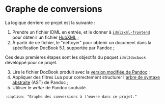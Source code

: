# Graphe de conversions

La logique derrière ce projet est la suivante :

1. Prendre un fichier IDML en entrée, et le donner à [`idml2xml-frontend`](https://github.com/transpect/idml2xml-frontend) pour obtenir un fichier [HubXML](https://github.com/le-tex/Hub) ;
2. À partir de ce fichier, le "nettoyer" pour obtenir un document dans la spécification DocBook 5.1, supportée par Pandoc ;

Ces deux premières étapes sont les objectifs du paquet `idml2docbook` développé pour ce projet.

3. Lire le fichier DocBook produit avec la [version modifiée de Pandoc](https://github.com/yanntrividic/pandoc/) ;
4. Appliquer des filtres Lua pour correctement structurer l'[arbre de syntaxe abstraite](https://fr.wikipedia.org/wiki/Arbre_de_la_syntaxe_abstraite) (AST) de Pandoc ;
5. Utiliser le _writer_ de Pandoc souhaité.

```{graphviz} conversions.dot
:caption: "Graphe des conversions à l'œuvre dans ce projet."
```